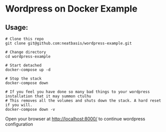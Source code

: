 # Wordpress on Docker Example

## Usage:

```
# Clone this repo 
git clone git@github.com:neatbasis/wordpress-example.git

# Change directory
cd wordpress-example

# Start detached
docker-compose up -d

# Stop the stack
docker-compose down

# If you feel you have done so many bad things to your wordpress installation that it may summon ctulhu
# This removes all the volumes and shuts down the stack. A hard reset if you will.
docker-compose down -v

```

Open your browser at [http://localhost:8000/](http://localhost:8000/) to continue wordpress configuration
